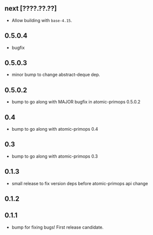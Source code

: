 ## next [????.??.??]
* Allow building with `base-4.15`.

## 0.5.0.4
* bugfix

## 0.5.0.3
* minor bump to change abstract-deque dep.

## 0.5.0.2
* bump to go along with MAJOR bugfix in atomic-primops 0.5.0.2

## 0.4
* bump to go along with atomic-primops 0.4

## 0.3
* bump to go along with atomic-primops 0.3

## 0.1.3
* small release to fix version deps before atomic-primops api change

## 0.1.2

## 0.1.1
* bump for fixing bugs!  First release candidate.
